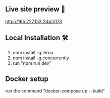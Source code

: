 ## Live site preview :rocket:
http://165.227.153.244:5173


## Local Installation 🛠
1. npm install -g lerna
2. npm install -g concurrently
3. run "npm run dev" 


## Docker setup
run the command "docker-compose up --build"
